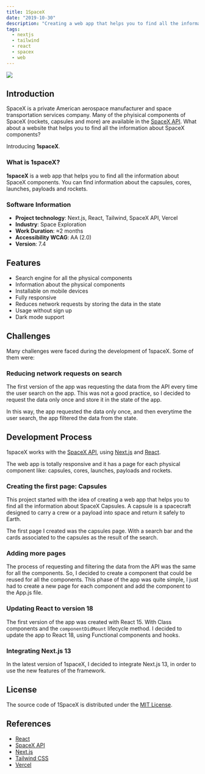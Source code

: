 ```yaml
---
title: 1SpaceX
date: "2019-10-30"
description: "Creating a web app that helps you to find all the information about SpaceX components."
tags:
  - nextjs
  - tailwind
  - react
  - spacex
  - web
---
```


<img src="/1spacex__cover.webp" />

## Introduction

SpaceX is a private American aerospace manufacturer and space transportation services company. Many of the phyisical components of SpaceX (rockets, capsules and more) are available in the <a href="https://docs.spacexdata.com" target="_blank">SpaceX API</a>. What about a website that helps you to find all the information about SpaceX components?

Introducing **1spaceX**.

### What is 1spaceX?

**1spaceX** is a web app that helps you to find all the information about SpaceX components. You can find information about the capsules, cores, launches, payloads and rockets.

### Software Information

- **Project technology**: Next.js, React, Tailwind, SpaceX API, Vercel
- **Industry**: Space Exploration
- **Work Duration**: ≈2 months
- **Accessibility WCAG**: AA (2.0)
- **Version**: 7.4

## Features

- Search engine for all the physical components
- Information about the physical components
- Installable on mobile devices
- Fully responsive
- Reduces network requests by storing the data in the state
- Usage without sign up
- Dark mode support

## Challenges

Many challenges were faced during the development of 1spaceX. Some of them were:

### Reducing network requests on search

The first version of the app was requesting the data from the API every time the user search on the app. This was not a good practice, so I decided to request the data only once and store it in the state of the app.

In this way, the app requested the data only once, and then everytime the user search, the app filtered the data from the state.

## Development Process

1spaceX works with the <a href="https://docs.spacexdata.com" target="_blank">SpaceX API</a>, using <a href="https://nextjs.org" target="_blank">Next.js</a> and <a href="https://reactjs.org" target="_blank">React</a>.

The web app is totally responsive and it has a page for each physical component like: capsules, cores, launches, payloads and rockets.

### Creating the first page: Capsules

This project started with the idea of creating a web app that helps you to find all the information about SpaceX Capsules. A capsule is a spacecraft designed to carry a crew or a payload into space and return it safely to Earth.

The first page I created was the capsules page. With a search bar and the cards associated to the capsules as the result of the search.

### Adding more pages

The process of requesting and filtering the data from the API was the same for all the components. So, I decided to create a component that could be reused for all the components. This phase of the app was quite simple, I just had to create a new page for each component and add the component to the App.js file.

### Updating React to version 18

The first version of the app was created with React 15. With Class components and the `componentDidMount` lifecycle method. I decided to update the app to React 18, using Functional components and hooks.

### Integrating Next.js 13

In the latest version of 1spaceX, I decided to integrate Next.js 13, in order to use the new features of the framework.

## License

The source code of 1SpaceX is distributed under the <a href="https://opensource.org/licenses/MIT" target="_blank">MIT License</a>.

## References

- <a href="https://reactjs.org" target="_blank">React</a>
- <a href="https://docs.spacexdata.com" target="_blank">SpaceX API</a>
- <a href="https://nextjs.org" target="_blank">Next.js</a>
- <a href="https://tailwindcss.com" target="_blank">Tailwind CSS</a>
- <a href="https://vercel.com" target="_blank">Vercel</a>
